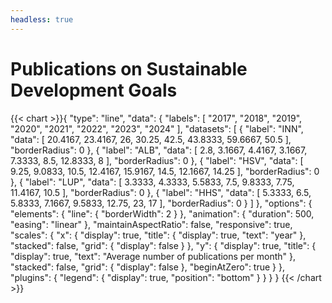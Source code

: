 ```yaml
---
headless: true
---
```

<h1>Publications on Sustainable Development Goals</h1>
{{< chart >}}{
    "type": "line",
    "data": {
        "labels": [
            "2017",
            "2018",
            "2019",
            "2020",
            "2021",
            "2022",
            "2023",
            "2024"
        ],
        "datasets": [
            {
                "label": "INN",
                "data": [
                    20.4167,
                    23.4167,
                    26,
                    30.25,
                    42.5,
                    43.8333,
                    59.6667,
                    50.5
                ],
                "borderRadius": 0
            },
            {
                "label": "ALB",
                "data": [
                    2.8,
                    3.1667,
                    4.4167,
                    3.1667,
                    7.3333,
                    8.5,
                    12.8333,
                    8
                ],
                "borderRadius": 0
            },
            {
                "label": "HSV",
                "data": [
                    9.25,
                    9.0833,
                    10.5,
                    12.4167,
                    15.9167,
                    14.5,
                    12.1667,
                    14.25
                ],
                "borderRadius": 0
            },
            {
                "label": "LUP",
                "data": [
                    3.3333,
                    4.3333,
                    5.5833,
                    7.5,
                    9.8333,
                    7.75,
                    11.4167,
                    10.5
                ],
                "borderRadius": 0
            },
            {
                "label": "HHS",
                "data": [
                    5.3333,
                    6.5,
                    5.8333,
                    7.1667,
                    9.5833,
                    12.75,
                    23,
                    17
                ],
                "borderRadius": 0
            }
        ]
    },
    "options": {
        "elements": {
            "line": {
                "borderWidth": 2
            }
        },
        "animation": {
            "duration": 500,
            "easing": "linear"
        },
        "maintainAspectRatio": false,
        "responsive": true,
        "scales": {
            "x": {
                "display": true,
                "title": {
                    "display": true,
                    "text": "year"
                },
                "stacked": false,
                "grid": {
                    "display": false
                }
            },
            "y": {
                "display": true,
                "title": {
                    "display": true,
                    "text": "Average number of publications per month"
                },
                "stacked": false,
                "grid": {
                    "display": false
                },
                "beginAtZero": true
            }
        },
        "plugins": {
            "legend": {
                "display": true,
                "position": "bottom"
            }
        }
    }
}
{{< /chart >}}
